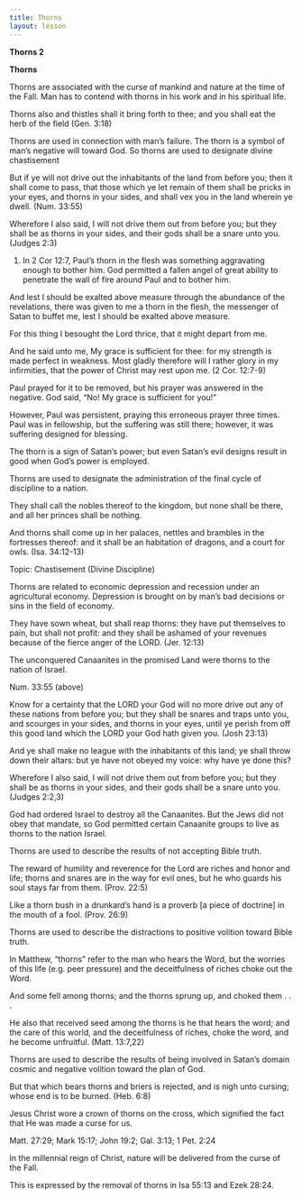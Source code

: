 ```yaml
---
title: Thorns
layout: lesson
---
```



**Thorns 2**

**Thorns**

Thorns are associated with the curse of mankind and nature at the time
of the Fall. Man has to contend with thorns in his work and in his
spiritual life.

Thorns also and thistles shall it bring forth to thee; and you shall eat
the herb of the field (Gen. 3:18)

Thorns are used in connection with man’s failure. The thorn is a symbol
of man’s negative will toward God. So thorns are used to designate
divine chastisement

But if ye will not drive out the inhabitants of the land from before
you; then it shall come to pass, that those which ye let remain of them
shall be pricks in your eyes, and thorns in your sides, and shall vex
you in the land wherein ye dwell. (Num. 33:55)

Wherefore I also said, I will not drive them out from before you; but
they shall be as thorns in your sides, and their gods shall be a snare
unto you. (Judges 2:3)

1. In 2 Cor 12:7, Paul’s thorn in the flesh was something aggravating
enough to bother him. God permitted a fallen angel of great ability to
penetrate the wall of fire around Paul and to bother him.

And lest I should be exalted above measure through the abundance of the
revelations, there was given to me a thorn in the flesh, the messenger
of Satan to buffet me, lest I should be exalted above measure.

For this thing I besought the Lord thrice, that it might depart from me.

And he said unto me, My grace is sufficient for thee: for my strength is
made perfect in weakness. Most gladly therefore will I rather glory in
my infirmities, that the power of Christ may rest upon me. (2 Cor.
12:7-9)

Paul prayed for it to be removed, but his prayer was answered in the
negative. God said, “No! My grace is sufficient for you!”

However, Paul was persistent, praying this erroneous prayer three times.
Paul was in fellowship, but the suffering was still there; however, it
was suffering designed for blessing.

The thorn is a sign of Satan’s power; but even Satan’s evil designs
result in good when God’s power is employed.

Thorns are used to designate the administration of the final cycle of
discipline to a nation.

They shall call the nobles thereof to the kingdom, but none shall be
there, and all her princes shall be nothing.

And thorns shall come up in her palaces, nettles and brambles in the
fortresses thereof: and it shall be an habitation of dragons, and a
court for owls. (Isa. 34:12-13)

Topic: Chastisement (Divine Discipline)

Thorns are related to economic depression and recession under an
agricultural economy. Depression is brought on by man’s bad decisions or
sins in the field of economy.

They have sown wheat, but shall reap thorns: they have put themselves to
pain, but shall not profit: and they shall be ashamed of your revenues
because of the fierce anger of the LORD. (Jer. 12:13)

The unconquered Canaanites in the promised Land were thorns to the
nation of Israel.

Num. 33:55 (above)

Know for a certainty that the LORD your God will no more drive out any
of these nations from before you; but they shall be snares and traps
unto you, and scourges in your sides, and thorns in your eyes, until ye
perish from off this good land which the LORD your God hath given you.
(Josh 23:13)

And ye shall make no league with the inhabitants of this land; ye shall
throw down their altars: but ye have not obeyed my voice: why have ye
done this?

Wherefore I also said, I will not drive them out from before you; but
they shall be as thorns in your sides, and their gods shall be a snare
unto you. (Judges 2:2,3)

God had ordered Israel to destroy all the Canaanites. But the Jews did
not obey that mandate, so God permitted certain Canaanite groups to live
as thorns to the nation Israel.

Thorns are used to describe the results of not accepting Bible truth.

The reward of humility and reverence for the Lord are riches and honor
and life; thorns and snares are in the way for evil ones, but he who
guards his soul stays far from them. (Prov. 22:5)

Like a thorn bush in a drunkard’s hand is a proverb [a piece of
doctrine] in the mouth of a fool. (Prov. 26:9)

Thorns are used to describe the distractions to positive volition toward
Bible truth.

In Matthew, “thorns” refer to the man who hears the Word, but the
worries of this life (e.g. peer pressure) and the deceitfulness of
riches choke out the Word.

And some fell among thorns; and the thorns sprung up, and choked them .
. .

He also that received seed among the thorns is he that hears the word;
and the care of this world, and the deceitfulness of riches, choke the
word, and he become unfruitful. (Matt. 13:7,22)

Thorns are used to describe the results of being involved in Satan’s
domain cosmic and negative volition toward the plan of God.

But that which bears thorns and briers is rejected, and is nigh unto
cursing; whose end is to be burned. (Heb. 6:8)

Jesus Christ wore a crown of thorns on the cross, which signified the
fact that He was made a curse for us.

Matt. 27:29; Mark 15:17; John 19:2; Gal. 3:13; 1 Pet. 2:24

In the millennial reign of Christ, nature will be delivered from the
curse of the Fall.

This is expressed by the removal of thorns in Isa 55:13 and Ezek 28:24.

